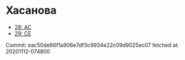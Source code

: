 # Хасанова
- [28: AC](28.md)
- [29: CE](29.md)

Commit: eac50de66f1a906e7df3c9934e22c09d9025ec07
 fetched at: 20201112-074800
